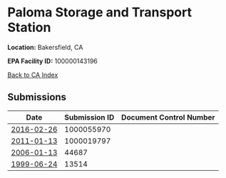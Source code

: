 # Paloma Storage and Transport Station

**Location:** Bakersfield, CA

**EPA Facility ID:** 100000143196

[Back to CA Index](../../index.md)

## Submissions

| Date | Submission ID | Document Control Number |
|------|--------------|-------------------------|
| [2016-02-26](submissions/1000055970.md) | 1000055970 |  |
| [2011-01-13](submissions/1000019797.md) | 1000019797 |  |
| [2006-01-13](submissions/44687.md) | 44687 |  |
| [1999-06-24](submissions/13514.md) | 13514 |  |
